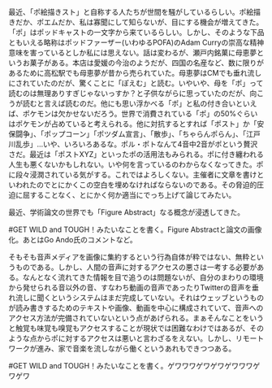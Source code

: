 最近、「ポ絵描きスト」と自称する人たちが世間を騒がしているらしい。ポ絵描きだか、ポエムだか、私は寡聞にして知らないが、目にする機会が増えてきた。「ポ」はポッドキャストの一文字から来ているらしい。しかし、そのような下品ともいえる略称はポッドファーザー(いわゆるPOFA)のAdam Curryの崇高な精神意味を害っているとしか私には思えない。話は変わるが、瀬戸内銘菓に母恵夢というお菓子がある。本店は愛媛の今治のようだが、四国の名産など、数に限りがあるために高松駅でも母恵夢が昔から売られていた。母恵夢はCMでも垂れ流しにされていたのだが、驚くことに「ぽえむ」と読む。いやいや、母を「ポ」って読むのは無理ありすぎじゃないっすか？と子供ながらに思っていたのだが、向こうが読むと言えば読むのだ。他にも思い浮かべる「ポ」と私の付き合いといえば、ポケモンは欠かせないだろう。世界で消費されている「ポ」の50%ぐらいはポケモンが占めていると考えられる。他に対抗するとすれば「ポスト」か「安保闘争」、「ポップコーン」「ポツダム宣言」、「散歩」、「ちゃらんポらん」、「江戸川乱歩」…いや、いろいろあるな。ポル・ポトなんて4音中2音がポという贅沢さだ。最近は「ポストXYZ」といったポの活用法もみられる。ポに付き纏われる人生も悪くないかもしれない。いや何を言っているのわからなくなってきた。ポに段々浸潤されている気がする。これではよろしくない。主催者に文章を書けといわれたのでとにかくこの空白を埋めなければならないのである。その脅迫的圧迫に屈することなく、とにかく何か適当にでっち上げて論じてみたい。

最近、学術論文の世界でも「Figure Abstract」なる概念が浸透してきた。

#GET WILD and TOUGH！みたいなことを書く。Figure Abstractと論文の画像化。あとはGo Ando氏のコメントなど。


そもそも音声メディアを画像に集約するという行為自体が粋ではない、無粋というものである。しかし、人間の音声に対するアクセスの悪さは一考する必要がある。なんとなく流れてきた情報を目で追うのは問題ないが、自分のまわりの環境から発せられる音以外の音、すなわち動画の音声であったりTwitterの音声を垂れ流しに聞くというシステムはまだ完成していない。それはウェッブというものが読み書きするためのテキストや画像、動画を中心に構成されていて、音声へのアクセス方法が完備されていないという点があげられる。まぁそんなことをいうと触覚も味覚も嗅覚もアクセスすることが現状では困難なわけではあるが、そのような点からポに対するアクセスは悪いと言わざるをえない。しかし、リモートワークが進み、家で音楽を流しながら働くというあれもできつつある。

#GET WILD and TOUGH！みたいなことを書く。ゲワワワゲワゲワゲワワワゲワゲワ
